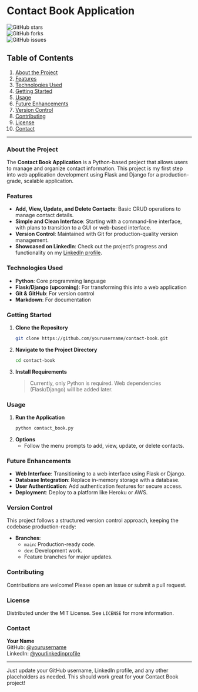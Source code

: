 # Contact Book Application

![GitHub stars](https://img.shields.io/github/stars/yourusername/contact-book)  
![GitHub forks](https://img.shields.io/github/forks/yourusername/contact-book)  
![GitHub issues](https://img.shields.io/github/issues/yourusername/contact-book)  

## Table of Contents
1. [About the Project](#about-the-project)
2. [Features](#features)
3. [Technologies Used](#technologies-used)
4. [Getting Started](#getting-started)
5. [Usage](#usage)
6. [Future Enhancements](#future-enhancements)
7. [Version Control](#version-control)
8. [Contributing](#contributing)
9. [License](#license)
10. [Contact](#contact)

---

### About the Project
The **Contact Book Application** is a Python-based project that allows users to manage and organize contact information. This project is my first step into web application development using Flask and Django for a production-grade, scalable application.

### Features
- **Add, View, Update, and Delete Contacts**: Basic CRUD operations to manage contact details.
- **Simple and Clean Interface**: Starting with a command-line interface, with plans to transition to a GUI or web-based interface.
- **Version Control**: Maintained with Git for production-quality version management.
- **Showcased on LinkedIn**: Check out the project’s progress and functionality on my [LinkedIn profile](https://www.linkedin.com/in/yourlinkedinprofile).

### Technologies Used
- **Python**: Core programming language
- **Flask/Django (upcoming)**: For transforming this into a web application
- **Git & GitHub**: For version control
- **Markdown**: For documentation

### Getting Started

1. **Clone the Repository**
   ```bash
   git clone https://github.com/yourusername/contact-book.git
   ```
2. **Navigate to the Project Directory**
   ```bash
   cd contact-book
   ```
3. **Install Requirements**
   > Currently, only Python is required. Web dependencies (Flask/Django) will be added later.

### Usage
1. **Run the Application**
   ```bash
   python contact_book.py
   ```
2. **Options**
   - Follow the menu prompts to add, view, update, or delete contacts.

### Future Enhancements
- **Web Interface**: Transitioning to a web interface using Flask or Django.
- **Database Integration**: Replace in-memory storage with a database.
- **User Authentication**: Add authentication features for secure access.
- **Deployment**: Deploy to a platform like Heroku or AWS.

### Version Control
This project follows a structured version control approach, keeping the codebase production-ready:
- **Branches**: 
   - `main`: Production-ready code.
   - `dev`: Development work.
   - Feature branches for major updates.

### Contributing
Contributions are welcome! Please open an issue or submit a pull request.

### License
Distributed under the MIT License. See `LICENSE` for more information.

### Contact
**Your Name**  
GitHub: [@yourusername](https://github.com/TridipKarmakar)  
LinkedIn: [@yourlinkedinprofile](https://www.linkedin.com/in/tridipkarmakar)  

---

Just update your GitHub username, LinkedIn profile, and any other placeholders as needed. This should work great for your Contact Book project!
